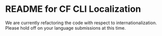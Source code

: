 # README for CF CLI Localization

We are currently refactoring the code with respect to internationalization. Please hold off on your language submissions at this time.
